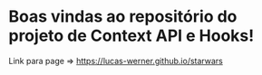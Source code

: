 # Boas vindas ao repositório do projeto de Context API e Hooks!

Link para page => https://lucas-werner.github.io/starwars
